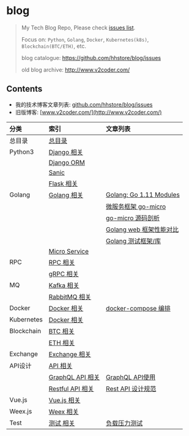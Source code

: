 # blog

> My Tech Blog Repo, Please check [issues list](https://github.com/hhstore/blog/issues).
>
> Focus on: `Python`, `Golang`, `Docker`, `Kubernetes(k8s)`, `Blockchain(BTC/ETH)`, etc.
>
> blog catalogue: https://github.com/hhstore/blog/issues
>
> old blog archive: http://www.v2coder.com/


## Contents

- 我的技术博客文章列表: [github.com/hhstore/blog/issues](https://github.com/hhstore/blog/issues)
- 旧版博客: [www.v2coder.com/](http://www.v2coder.com/)

|    分类     |       索引                             |  文章列表     |
| :--------- | :------------------------------------  | :------  |
| 总目录      |   [总目录](https://github.com/hhstore/blog/issues)                      |       |
| Python3    |   [Django 相关](https://github.com/hhstore/blog/labels/Py-Django)      |       |
|            |   [Django  ORM ](https://github.com/hhstore/blog/labels/DB-ORM)       |       |
|            |   [Sanic ](https://github.com/hhstore/blog/labels/Py-Sanic)           |       |
|            |   [Flask 相关](https://github.com/hhstore/blog/labels/Py-Flask)        |       |
|  Golang    |   [Golang 相关](https://github.com/hhstore/blog/labels/Golang)          |  [Golang: Go 1.11 Modules](https://github.com/hhstore/blog/issues/113)     |
|            |                                                                        |  [微服务框架 go-micro](https://github.com/hhstore/blog/issues/88)     |
|            |                                                                        |  [go-micro 源码剖析](https://github.com/hhstore/blog/issues/115)     |
|            |                                                                        |  [Golang web 框架性能对比](https://github.com/hhstore/blog/issues/107)     |
|            |                                                                        |  [Golang 测试框架/库](https://github.com/hhstore/blog/issues/114)     |
|            |   [Micro Service](https://github.com/hhstore/blog/labels/MicroService) |       |
|  RPC       |   [RPC 相关](https://github.com/hhstore/blog/labels/RPC)                |       |
|            |   [gRPC 相关](https://github.com/hhstore/blog/labels/gRPC)              |       |
|   MQ       |   [Kafka 相关](https://github.com/hhstore/blog/labels/MQ-Kafka)         |       |
|            |   [RabbitMQ 相关](https://github.com/hhstore/blog/labels/MQ-RabbitMQ)   |       |
|   Docker   |   [Docker 相关](https://github.com/hhstore/blog/labels/Docker)          | [docker-compose 编排](https://github.com/hhstore/blog/labels/Docker-Compose)   |
| Kubernetes |   [Docker 相关](https://github.com/hhstore/blog/labels/Docker)       |       |
| Blockchain |   [ BTC 相关](https://github.com/hhstore/blog/issues/14)             |       |
|            |   [ETH 相关](https://github.com/hhstore/blog/issues/13)              |       |
| Exchange   |   [Exchange 相关](https://github.com/hhstore/blog/labels/Exchange)   |       |
| API设计     |   [API 相关](https://github.com/hhstore/blog/labels/API)   |       |
|            |   [GraphQL API 相关](https://github.com/hhstore/blog/labels/GraphQL)  | [GraphQL API使用](https://github.com/hhstore/blog/issues/68)    |
|            |   [Restful API 相关](https://github.com/hhstore/blog/labels/Restful%20API)   | [Rest API 设计规范](https://github.com/hhstore/blog/issues/41)    |
| Vue.js     |   [Vue.js 相关](https://github.com/hhstore/blog/labels/Vue.js)        |       |
| Weex.js    |   [Weex 相关](https://github.com/hhstore/blog/labels/Weex)            |       |
| Test       |   [测试 相关](https://github.com/hhstore/blog/labels/Test)             | [负载压力测试](https://github.com/hhstore/blog/issues/105)   |


